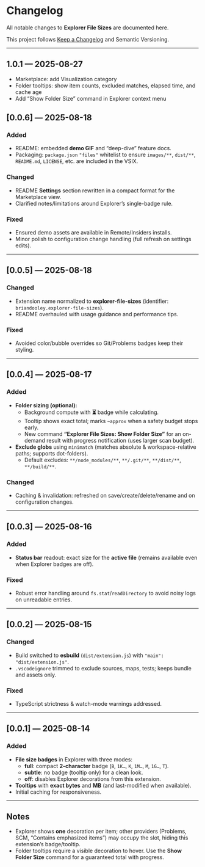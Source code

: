 # Changelog
All notable changes to **Explorer File Sizes** are documented here.

This project follows [Keep a Changelog](https://keepachangelog.com/en/1.0.0/) and
Semantic Versioning.

---

## 1.0.1 — 2025-08-27
- Marketplace: add Visualization category
- Folder tooltips: show item counts, excluded matches, elapsed time, and cache age
- Add “Show Folder Size” command in Explorer context menu

## [0.0.6] — 2025-08-18
### Added
- README: embedded **demo GIF** and “deep-dive” feature docs.
- Packaging: `package.json` `"files"` whitelist to ensure `images/**`, `dist/**`, `README.md`, `LICENSE`, etc. are included in the VSIX.

### Changed
- README **Settings** section rewritten in a compact format for the Marketplace view.
- Clarified notes/limitations around Explorer’s single-badge rule.

### Fixed
- Ensured demo assets are available in Remote/Insiders installs.
- Minor polish to configuration change handling (full refresh on settings edits).

---

## [0.0.5] — 2025-08-18
### Changed
- Extension name normalized to **explorer-file-sizes** (identifier: `briandooley.explorer-file-sizes`).
- README overhauled with usage guidance and performance tips.

### Fixed
- Avoided color/bubble overrides so Git/Problems badges keep their styling.

---

## [0.0.4] — 2025-08-17
### Added
- **Folder sizing (optional):**
  - Background compute with **⏳** badge while calculating.
  - Tooltip shows exact total; marks `~approx` when a safety budget stops early.
  - New command **“Explorer File Sizes: Show Folder Size”** for an on-demand result with progress notification (uses larger scan budget).
- **Exclude globs** using `minimatch` (matches absolute & workspace-relative paths; supports dot-folders).
  - Default excludes: `**/node_modules/**`, `**/.git/**`, `**/dist/**`, `**/build/**`.

### Changed
- Caching & invalidation: refreshed on save/create/delete/rename and on configuration changes.

---

## [0.0.3] — 2025-08-16
### Added
- **Status bar** readout: exact size for the **active file** (remains available even when Explorer badges are off).

### Fixed
- Robust error handling around `fs.stat`/`readDirectory` to avoid noisy logs on unreadable entries.

---

## [0.0.2] — 2025-08-15
### Changed
- Build switched to **esbuild** (`dist/extension.js`) with `"main": "dist/extension.js"`.
- `.vscodeignore` trimmed to exclude sources, maps, tests; keeps bundle and assets only.

### Fixed
- TypeScript strictness & watch-mode warnings addressed.

---

## [0.0.1] — 2025-08-14
### Added
- **File size badges** in Explorer with three modes:
  - **full**: compact **2-character** badge (`B`, `1K…`, `K`, `1M…`, `M`, `1G…`, `T`).
  - **subtle**: no badge (tooltip only) for a clean look.
  - **off**: disables Explorer decorations from this extension.
- **Tooltips** with **exact bytes** and **MB** (and last-modified when available).
- Initial caching for responsiveness.

---

## Notes
- Explorer shows **one** decoration per item; other providers (Problems, SCM, “Contains emphasized items”) may occupy the slot, hiding this extension’s badge/tooltip.
- Folder tooltips require a visible decoration to hover. Use the **Show Folder Size** command for a guaranteed total with progress.
